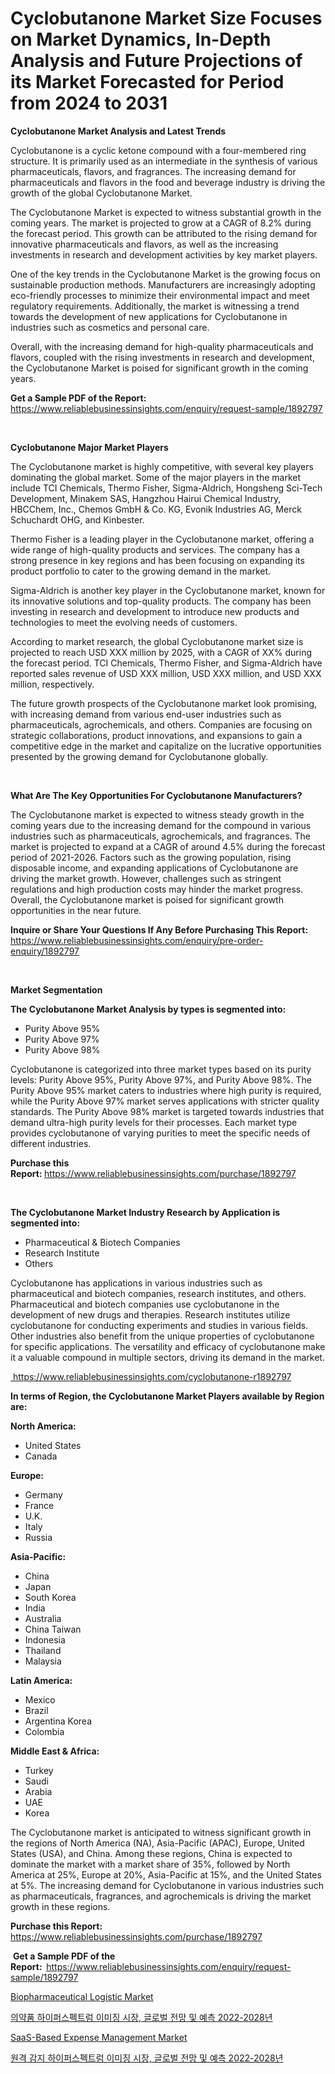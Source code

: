 <p><h1>Cyclobutanone Market Size Focuses on Market Dynamics, In-Depth Analysis and Future Projections of its Market Forecasted for Period from 2024 to 2031</h1></p><p><strong>Cyclobutanone Market Analysis and Latest Trends</strong></p>
<p><p>Cyclobutanone is a cyclic ketone compound with a four-membered ring structure. It is primarily used as an intermediate in the synthesis of various pharmaceuticals, flavors, and fragrances. The increasing demand for pharmaceuticals and flavors in the food and beverage industry is driving the growth of the global Cyclobutanone Market.</p><p>The Cyclobutanone Market is expected to witness substantial growth in the coming years. The market is projected to grow at a CAGR of 8.2% during the forecast period. This growth can be attributed to the rising demand for innovative pharmaceuticals and flavors, as well as the increasing investments in research and development activities by key market players.</p><p>One of the key trends in the Cyclobutanone Market is the growing focus on sustainable production methods. Manufacturers are increasingly adopting eco-friendly processes to minimize their environmental impact and meet regulatory requirements. Additionally, the market is witnessing a trend towards the development of new applications for Cyclobutanone in industries such as cosmetics and personal care.</p><p>Overall, with the increasing demand for high-quality pharmaceuticals and flavors, coupled with the rising investments in research and development, the Cyclobutanone Market is poised for significant growth in the coming years.</p></p>
<p><strong>Get a Sample PDF of the Report:&nbsp;</strong> <a href="https://www.reliablebusinessinsights.com/enquiry/request-sample/1892797">https://www.reliablebusinessinsights.com/enquiry/request-sample/1892797</a></p>
<p>&nbsp;</p>
<p><strong>Cyclobutanone Major Market Players</strong></p>
<p><p>The Cyclobutanone market is highly competitive, with several key players dominating the global market. Some of the major players in the market include TCI Chemicals, Thermo Fisher, Sigma-Aldrich, Hongsheng Sci-Tech Development, Minakem SAS, Hangzhou Hairui Chemical Industry, HBCChem, Inc., Chemos GmbH & Co. KG, Evonik Industries AG, Merck Schuchardt OHG, and Kinbester.</p><p>Thermo Fisher is a leading player in the Cyclobutanone market, offering a wide range of high-quality products and services. The company has a strong presence in key regions and has been focusing on expanding its product portfolio to cater to the growing demand in the market.</p><p>Sigma-Aldrich is another key player in the Cyclobutanone market, known for its innovative solutions and top-quality products. The company has been investing in research and development to introduce new products and technologies to meet the evolving needs of customers.</p><p>According to market research, the global Cyclobutanone market size is projected to reach USD XXX million by 2025, with a CAGR of XX% during the forecast period. TCI Chemicals, Thermo Fisher, and Sigma-Aldrich have reported sales revenue of USD XXX million, USD XXX million, and USD XXX million, respectively.</p><p>The future growth prospects of the Cyclobutanone market look promising, with increasing demand from various end-user industries such as pharmaceuticals, agrochemicals, and others. Companies are focusing on strategic collaborations, product innovations, and expansions to gain a competitive edge in the market and capitalize on the lucrative opportunities presented by the growing demand for Cyclobutanone globally.</p></p>
<p>&nbsp;</p>
<p><strong>What Are The Key Opportunities For Cyclobutanone Manufacturers?</strong></p>
<p><p>The Cyclobutanone market is expected to witness steady growth in the coming years due to the increasing demand for the compound in various industries such as pharmaceuticals, agrochemicals, and fragrances. The market is projected to expand at a CAGR of around 4.5% during the forecast period of 2021-2026. Factors such as the growing population, rising disposable income, and expanding applications of Cyclobutanone are driving the market growth. However, challenges such as stringent regulations and high production costs may hinder the market progress. Overall, the Cyclobutanone market is poised for significant growth opportunities in the near future.</p></p>
<p><strong>Inquire or Share Your Questions If Any Before Purchasing This Report:</strong> <a href="https://www.reliablebusinessinsights.com/enquiry/pre-order-enquiry/1892797">https://www.reliablebusinessinsights.com/enquiry/pre-order-enquiry/1892797</a></p>
<p>&nbsp;</p>
<p><strong>Market Segmentation</strong></p>
<p><strong>The Cyclobutanone Market Analysis by types is segmented into:</strong></p>
<p><ul><li>Purity Above 95%</li><li>Purity Above 97%</li><li>Purity Above 98%</li></ul></p>
<p><p>Cyclobutanone is categorized into three market types based on its purity levels: Purity Above 95%, Purity Above 97%, and Purity Above 98%. The Purity Above 95% market caters to industries where high purity is required, while the Purity Above 97% market serves applications with stricter quality standards. The Purity Above 98% market is targeted towards industries that demand ultra-high purity levels for their processes. Each market type provides cyclobutanone of varying purities to meet the specific needs of different industries.</p></p>
<p><strong>Purchase this Report:&nbsp;</strong><a href="https://www.reliablebusinessinsights.com/purchase/1892797">https://www.reliablebusinessinsights.com/purchase/1892797</a></p>
<p>&nbsp;</p>
<p><strong>The Cyclobutanone Market Industry Research by Application is segmented into:</strong></p>
<p><ul><li>Pharmaceutical & Biotech Companies</li><li>Research Institute</li><li>Others</li></ul></p>
<p><p>Cyclobutanone has applications in various industries such as pharmaceutical and biotech companies, research institutes, and others. Pharmaceutical and biotech companies use cyclobutanone in the development of new drugs and therapies. Research institutes utilize cyclobutanone for conducting experiments and studies in various fields. Other industries also benefit from the unique properties of cyclobutanone for specific applications. The versatility and efficacy of cyclobutanone make it a valuable compound in multiple sectors, driving its demand in the market.</p></p>
<p><a href="https://www.reliablebusinessinsights.com/cyclobutanone-r1892797">&nbsp;https://www.reliablebusinessinsights.com/cyclobutanone-r1892797</a></p>
<p><strong>In terms of Region, the Cyclobutanone Market Players available by Region are:</strong></p>
<p>
    <p> <strong> North America: </strong>
        <ul>
            <li>United States</li>
            <li>Canada</li>
        </ul>
        </p> 
    <p> <strong> Europe: </strong>
        <ul>
            <li>Germany</li>
            <li>France</li>
            <li>U.K.</li>
            <li>Italy</li>
            <li>Russia</li>
        </ul>
        </p> 
    <p> <strong> Asia-Pacific: </strong>
        <ul>
            <li>China</li>
            <li>Japan</li>
            <li>South Korea</li>
            <li>India</li>
            <li>Australia</li>
            <li>China Taiwan</li>
            <li>Indonesia</li>
            <li>Thailand</li>
            <li>Malaysia</li>
        </ul>
        </p> 
    <p> <strong> Latin America: </strong>
        <ul>
            <li>Mexico</li>
            <li>Brazil</li>
            <li>Argentina Korea</li>
            <li>Colombia</li>
        </ul>
        </p> 
    <p> <strong> Middle East & Africa: </strong>
        <ul>
            <li>Turkey</li>
            <li>Saudi</li>
            <li>Arabia</li>
            <li>UAE</li>
            <li>Korea</li>
        </ul>
    </p>
    </p>
<p><p>The Cyclobutanone market is anticipated to witness significant growth in the regions of North America (NA), Asia-Pacific (APAC), Europe, United States (USA), and China. Among these regions, China is expected to dominate the market with a market share of 35%, followed by North America at 25%, Europe at 20%, Asia-Pacific at 15%, and the United States at 5%. The increasing demand for Cyclobutanone in various industries such as pharmaceuticals, fragrances, and agrochemicals is driving the market growth in these regions.</p></p>
<p><strong>Purchase this Report: </strong><a href="https://www.reliablebusinessinsights.com/purchase/1892797">https://www.reliablebusinessinsights.com/purchase/1892797</a></p>
<p>&nbsp;<strong>Get a Sample PDF of the Report:&nbsp;&nbsp;</strong><a href="https://www.reliablebusinessinsights.com/enquiry/request-sample/1892797">https://www.reliablebusinessinsights.com/enquiry/request-sample/1892797</a></p>
<p><strong></strong></p>
<p><p><a href="https://github.com/Paul14Anderson63/Market-Research-Report-List-5/blob/main/biopharmaceutical-logistic-market.md">Biopharmaceutical Logistic Market</a></p><p><a href="https://github.com/konokaryan/Market-Research-Report-List-1/blob/main/2667735130695.md">의약품 하이퍼스펙트럼 이미징 시장, 글로벌 전망 및 예측 2022-2028년</a></p><p><a href="https://github.com/mabutironaldo/Market-Research-Report-List-5/blob/main/saas-based-expense-management-market.md">SaaS-Based Expense Management Market</a></p><p><a href="https://github.com/mithunmistry2258/Market-Research-Report-List-1/blob/main/9132104130694.md">원격 감지 하이퍼스펙트럼 이미징 시장, 글로벌 전망 및 예측 2022-2028년</a></p></p>